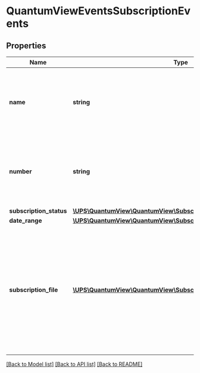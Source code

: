 # QuantumViewEventsSubscriptionEvents

## Properties
Name | Type | Description | Notes
------------ | ------------- | ------------- | -------------
**name** | **string** | A name uniquely defined associated to the Subscription ID, for each subscription. Required if the SubscriptionEvents container is present. | [optional] 
**number** | **string** | A number uniquely defined associated to the Subscriber ID, for each subscription. Required if the SubscriptionEvents container is present. | [optional] 
**subscription_status** | [**\UPS\QuantumView\QuantumView\SubscriptionEventsSubscriptionStatus**](SubscriptionEventsSubscriptionStatus.md) |  | 
**date_range** | [**\UPS\QuantumView\QuantumView\SubscriptionEventsDateRange**](SubscriptionEventsDateRange.md) |  | [optional] 
**subscription_file** | [**\UPS\QuantumView\QuantumView\SubscriptionEventsSubscriptionFile[]**](SubscriptionEventsSubscriptionFile.md) | Container holds all of the unread files associated with the subscription.  **NOTE:** For versions &gt;&#x3D; v2, this element will always be returned as an array. For requests using version &#x3D; v1, this element will be returned as an array if there is more than one object and a single object if there is only 1. | [optional] 

[[Back to Model list]](../../README.md#documentation-for-models) [[Back to API list]](../../README.md#documentation-for-api-endpoints) [[Back to README]](../../README.md)

